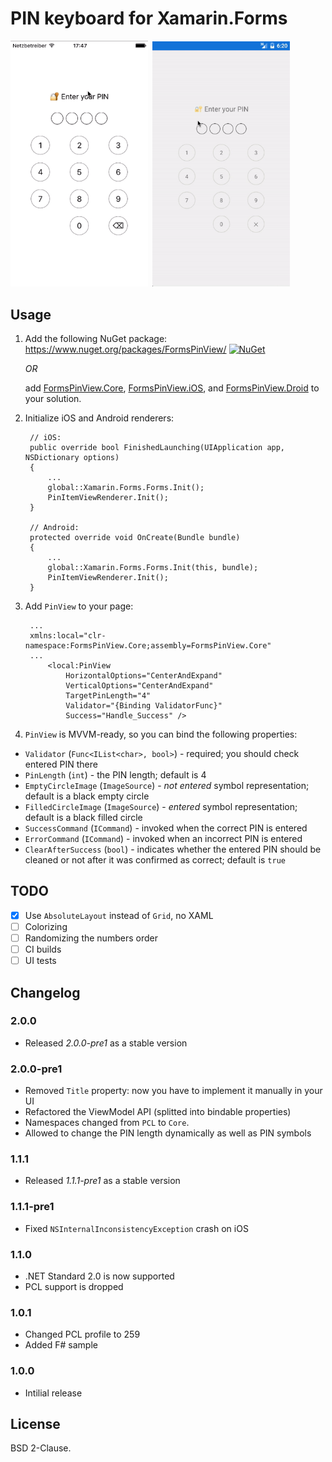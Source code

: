 # PIN keyboard for Xamarin.Forms

<pre><code><img src="ios.mov.gif" height="auto" width="220px"> <img src="android.mov.gif" height="auto" width="220px"></code></pre>

## Usage

1. Add the following NuGet package: https://www.nuget.org/packages/FormsPinView/ [![NuGet](https://img.shields.io/nuget/v/FormsPinView.svg?label=NuGet)](https://www.nuget.org/packages/FormsPinView/) 
    
    _OR_
    
    add [FormsPinView.Core](FormsPinView/FormsPinView.Core), [FormsPinView.iOS](FormsPinView/FormsPinView.iOS), and [FormsPinView.Droid](FormsPinView/FormsPinView.Droid) to your solution.
1. Initialize iOS and Android renderers:

        // iOS:
        public override bool FinishedLaunching(UIApplication app, NSDictionary options)
        {
            ...
            global::Xamarin.Forms.Forms.Init();
            PinItemViewRenderer.Init();
        }
        
        // Android:
        protected override void OnCreate(Bundle bundle)
        {
            ...
            global::Xamarin.Forms.Forms.Init(this, bundle);
            PinItemViewRenderer.Init();
        }

1. Add `PinView` to your page:
        
        ...
        xmlns:local="clr-namespace:FormsPinView.Core;assembly=FormsPinView.Core"
        ...
            <local:PinView
                HorizontalOptions="CenterAndExpand"
                VerticalOptions="CenterAndExpand"
                TargetPinLength="4"
                Validator="{Binding ValidatorFunc}"
                Success="Handle_Success" />
        
1. `PinView` is MVVM-ready, so you can bind the following properties:

- `Validator` (`Func<IList<char>, bool>`) - required; you should check entered PIN there
- `PinLength` (`int`) - the PIN length; default is 4
- `EmptyCircleImage` (`ImageSource`) - _not entered_ symbol representation; default is a black empty circle
- `FilledCircleImage` (`ImageSource`) - _entered_ symbol representation; default is a black filled circle
- `SuccessCommand` (`ICommand`) - invoked when the correct PIN is entered
- `ErrorCommand` (`ICommand`) - invoked when an incorrect PIN is entered
- `ClearAfterSuccess` (`bool`) - indicates whether the entered PIN should be cleaned or not after it was confirmed as correct; default is `true` 

## TODO

- [x] Use `AbsoluteLayout` instead of `Grid`, no XAML
- [ ] Colorizing
- [ ] Randomizing the numbers order
- [ ] CI builds
- [ ] UI tests

## Changelog

### 2.0.0

- Released *2.0.0-pre1* as a stable version

### 2.0.0-pre1

- Removed `Title` property: now you have to implement it manually in your UI
- Refactored the ViewModel API (splitted into bindable properties)
- Namespaces changed from `PCL` to `Core`.
- Allowed to change the PIN length dynamically as well as PIN symbols

### 1.1.1

- Released *1.1.1-pre1* as a stable version

### 1.1.1-pre1

- Fixed `NSInternalInconsistencyException` crash on iOS

### 1.1.0

- .NET Standard 2.0 is now supported
- PCL support is dropped

### 1.0.1

- Changed PCL profile to 259
- Added F# sample

### 1.0.0

- Intilial release 

## License

BSD 2-Clause.
